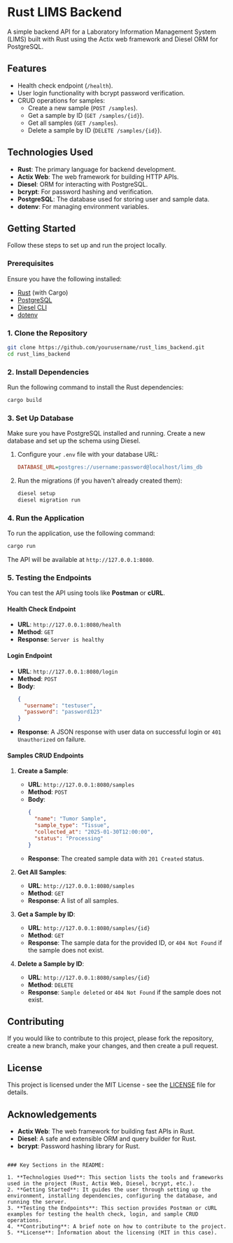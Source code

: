# Rust LIMS Backend

A simple backend API for a Laboratory Information Management System (LIMS) built with Rust using the Actix web framework and Diesel ORM for PostgreSQL.

## Features

- Health check endpoint (`/health`).
- User login functionality with bcrypt password verification.
- CRUD operations for samples:
  - Create a new sample (`POST /samples`).
  - Get a sample by ID (`GET /samples/{id}`).
  - Get all samples (`GET /samples`).
  - Delete a sample by ID (`DELETE /samples/{id}`).

## Technologies Used

- **Rust**: The primary language for backend development.
- **Actix Web**: The web framework for building HTTP APIs.
- **Diesel**: ORM for interacting with PostgreSQL.
- **bcrypt**: For password hashing and verification.
- **PostgreSQL**: The database used for storing user and sample data.
- **dotenv**: For managing environment variables.

## Getting Started

Follow these steps to set up and run the project locally.

### Prerequisites

Ensure you have the following installed:

- [Rust](https://www.rust-lang.org/tools/install) (with Cargo)
- [PostgreSQL](https://www.postgresql.org/download/)
- [Diesel CLI](https://diesel.rs/guides/getting-started/)
- [dotenv](https://crates.io/crates/dotenv)

### 1. Clone the Repository

```bash
git clone https://github.com/yourusername/rust_lims_backend.git
cd rust_lims_backend
```

### 2. Install Dependencies

Run the following command to install the Rust dependencies:

```bash
cargo build
```

### 3. Set Up Database

Make sure you have PostgreSQL installed and running. Create a new database and set up the schema using Diesel.

1. Configure your `.env` file with your database URL:
   ```ini
   DATABASE_URL=postgres://username:password@localhost/lims_db
   ```

2. Run the migrations (if you haven't already created them):
   ```bash
   diesel setup
   diesel migration run
   ```

### 4. Run the Application

To run the application, use the following command:

```bash
cargo run
```

The API will be available at `http://127.0.0.1:8080`.

### 5. Testing the Endpoints

You can test the API using tools like **Postman** or **cURL**.

#### Health Check Endpoint

- **URL**: `http://127.0.0.1:8080/health`
- **Method**: `GET`
- **Response**: `Server is healthy`

#### Login Endpoint

- **URL**: `http://127.0.0.1:8080/login`
- **Method**: `POST`
- **Body**:
  ```json
  {
    "username": "testuser",
    "password": "password123"
  }
  ```
- **Response**: A JSON response with user data on successful login or `401 Unauthorized` on failure.

#### Samples CRUD Endpoints

1. **Create a Sample**:
   - **URL**: `http://127.0.0.1:8080/samples`
   - **Method**: `POST`
   - **Body**:
     ```json
     {
       "name": "Tumor Sample",
       "sample_type": "Tissue",
       "collected_at": "2025-01-30T12:00:00",
       "status": "Processing"
     }
     ```
   - **Response**: The created sample data with `201 Created` status.

2. **Get All Samples**:
   - **URL**: `http://127.0.0.1:8080/samples`
   - **Method**: `GET`
   - **Response**: A list of all samples.

3. **Get a Sample by ID**:
   - **URL**: `http://127.0.0.1:8080/samples/{id}`
   - **Method**: `GET`
   - **Response**: The sample data for the provided ID, or `404 Not Found` if the sample does not exist.

4. **Delete a Sample by ID**:
   - **URL**: `http://127.0.0.1:8080/samples/{id}`
   - **Method**: `DELETE`
   - **Response**: `Sample deleted` or `404 Not Found` if the sample does not exist.

## Contributing

If you would like to contribute to this project, please fork the repository, create a new branch, make your changes, and then create a pull request.

## License

This project is licensed under the MIT License - see the [LICENSE](LICENSE) file for details.

## Acknowledgements

- **Actix Web**: The web framework for building fast APIs in Rust.
- **Diesel**: A safe and extensible ORM and query builder for Rust.
- **bcrypt**: Password hashing library for Rust.
```

### Key Sections in the README:

1. **Technologies Used**: This section lists the tools and frameworks used in the project (Rust, Actix Web, Diesel, bcrypt, etc.).
2. **Getting Started**: It guides the user through setting up the environment, installing dependencies, configuring the database, and running the server.
3. **Testing the Endpoints**: This section provides Postman or cURL examples for testing the health check, login, and sample CRUD operations.
4. **Contributing**: A brief note on how to contribute to the project.
5. **License**: Information about the licensing (MIT in this case).
